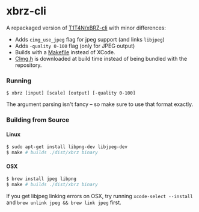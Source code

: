# xbrz-cli

A repackaged version of [T1T4N/xBRZ-cli](https://github.com/T1T4N/xBRZ-cli) with minor differences:

- Adds `cimg_use_jpeg` flag for jpeg support (and links `libjpeg`)
- Adds `-quality 0-100` flag (only for JPEG output)
- Builds with a [Makefile](./Makefile) instead of XCode.
- [CImg.h](https://github.com/dtschump/CImg) is downloaded at build time instead of being bundled with the repository.

### Running
```
$ xbrz [input] [scale] [output] [-quality 0-100]
```

The argument parsing isn't fancy – so make sure to use that format exactly.

### Building from Source

#### Linux
```sh
$ sudo apt-get install libpng-dev libjpeg-dev
$ make # builds ./dist/xbrz binary
```

#### OSX
```sh
$ brew install jpeg libpng
$ make # builds ./dist/xbrz binary
```

If you get libjpeg linking errors on OSX, try running `xcode-select --install` and `brew unlink jpeg && brew link jpeg` first.
